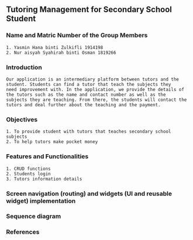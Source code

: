 ## Tutoring Management for Secondary School Student

### Name and Matric Number of the Group Members
    1. Yasmin Hana binti Zulkifli 1914198
    2. Nur aisyah Syahirah binti Osman 1819266

### Introduction
    Our application is an intermediary platform between tutors and the student. Students can find a tutor that teach the subjects they 
    need improvement with. In the application, we provide the details of the tutors such as the name and contact number as well as the 
    subjects they are teaching. From there, the students will contact the tutors and deal further about the teaching and the payment. 

### Objectives
    1. To provide student with tutors that teaches secondary school subjects
    2. To help tutors make pocket money 

### Features and Functionalities
    1. CRUD functions
    2. Students login
    3. Tutors information details

### Screen navigation (routing) and widgets (UI and reusable widget) implementation

### Sequence diagram

### References
